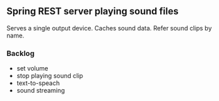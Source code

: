 ## Spring REST server playing sound files

Serves a single output device. Caches sound data. Refer sound clips by name.

### Backlog

* set volume
* stop playing sound clip
* text-to-speach
* sound streaming
